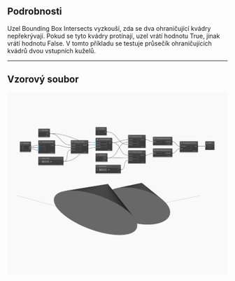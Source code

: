 ## Podrobnosti
Uzel Bounding Box Intersects vyzkouší, zda se dva ohraničující kvádry nepřekrývají. Pokud se tyto kvádry protínají, uzel vrátí hodnotu True, jinak vrátí hodnotu False. V tomto příkladu se testuje průsečík ohraničujících kvádrů dvou vstupních kuželů.
___
## Vzorový soubor

![Intersects](./Autodesk.DesignScript.Geometry.BoundingBox.Intersects_img.jpg)

